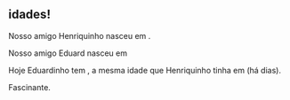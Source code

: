 ## idades!

Nosso amigo Henriquinho nasceu em <span id="birthdayHenrique"></span>.

Nosso amigo Eduard nasceu em <span id="birthDayEduardo"></span>

Hoje Eduardinho tem <span id="idadeEduardo"></span>, a mesma idade que Henriquinho tinha em <span id="dataHenrique"></span> (há <span id="tempoPassado"></span> dias).

Fascinante.


<div id="para1"></div>

<script src="/moment.min.js"></script>
<script type="text/javascript">
    var nascimentoHenrique = moment('20130826');
    var nascimentoEduardo  = moment('20161201');

    document.getElementById("birthdayHenrique").innerHTML = nascimentoHenrique.format('LL');
    document.getElementById("birthDayEduardo").innerHTML = nascimentoEduardo.format('LL');

    var diasVidaEduardo = moment().diff(nascimentoEduardo, 'days');
    var dataHenriqueMesmaIdade = nascimentoHenrique.add(diasVidaEduardo, 'days');

    document.getElementById("idadeEduardo").innerHTML = nascimentoEduardo.fromNow(true);
    document.getElementById("dataHenrique").innerHTML = dataHenriqueMesmaIdade.format('LL');
    document.getElementById("tempoPassado").innerHTML = moment().diff(dataHenriqueMesmaIdade, 'days');

</script>

